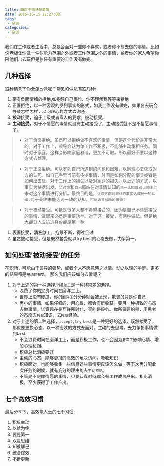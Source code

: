 ```yaml
---
title: 面对不愉快的事情
date: 2016-10-15 12:27:08
tags:
 - 杂谈
categories:
 - 杂谈
---
```


我们在工作或者生活中，总是会面对一些你不喜欢，或者你不想去做的事情。比如说老板让你做一件你能力范围之外或者工作范围之外的事情，或者你的家人希望你陪他们出去玩但是你任有重要的工作没有做完。

<!-- more -->

## 几种选择

这种情景下你会怎么做呢？常见的做法有这几种:

1. 带有负面情绪的拒绝,如抱怨自己很忙、你不理解我等等来拒绝
2. 正面拒绝，以一种客观的罗列事实的形式，如我工作没有做完，如果出去玩会导致怎样怎样，以同理心的方式去沟通。
3. 被动接受，迫于上级或者家人的要求，被动接受。
4. **主动接受**，对于不情愿的事情就没有主动接受了，主动接受就不是不情愿事情了。

> * 对于负面拒绝。虽然可以拒绝做不喜欢的事情，但是这个代价是非常大的。对于工作上，领导会认为你工作不积极，不能够主动承担任务。同时对于家庭，这样会影响家庭和谐，更加不可取。所以最好不要以这种方式去处理。

> * 对于正面拒绝。可以罗列自己所遇到的问题和困难，以同理心去获取对方的认可。如自己手里当前有多少事情，时间是如何分配的事实或者是如何出去玩，对于工作上的损失以及对家庭的损失。以上述的方式，以事实为依据出发，让`对方`和`自己`都站在对事情认知的`同一认知或者认同线`上来对这个事情进行分析。最终目的是，`让双方都对最终的事实达成统一的认知.`对于最终未能达到一致的认知，`可以选择被动的接收？`

> * 对于被动接受。可能是很多人都不希望接受的，因为是自己不情愿接受的事情，做起来必然是事倍功半。对于这一接受，有两种做法。但是绝大部分人应该选择的都是第一种:

1. 表面接受，消极怠工，抱怨不断，得过且过
2. 虽然被动接受，但是既然接受就以try best的心态去做，力争第一。

## 如何处理'被动接受'的任务

在职场，可能由于领导的强势，或者个人不愿意晓之以情、动之以理的争辩。更多的结果都是`被动的接受`。
那么我们应该如何去做呢？

1. 对于上述的第一种选择,`消极怠工`是一种非常差的选择。
   - 浪费了你的宝贵时间在磨洋工上。
   - 世界上没有傻瓜，你的`磨洋工`分分钟就会被发现，欺骗的只是你自己
   - 再小的事情，如果仔细的、用心做，都会有所收获。要用一种极致的心态去做事情，毕竟现在是互联网时代，买的是服务。你所需要的是，用思考的态度去`榨取`知识，去`榨取`经验。
2. 对于上述的第二种选择，`accept,try best`是一种更好的选择，既然接受了，那就要更换心态，以一种高效的方式去面对。主动的去思考，去力争把事情做到best.
   - 不会浪费时间在磨洋工上，而是积极工作，也不会因为`磨洋工`影响心情、增加心理负担。
   - 积极总比消极要好
   - 主动的心态，能够更加的高效的解决访问，吸收知识
   - 积极面对，也能够收集一些信息这些事情更应该怎么做，等下次再分配此次任务的时候，就有充分的理由的去`主动拒绝`。
   - 不管是不是你情愿的事情，只要认真对待都会有工作成果产出。相比消极，至少获得了工作产出。

## 七个高效习惯

最后分享下，高效能人士的七个习惯:

1. 积极主动
2. 以始为终
3. 要是第一
4. 双赢思维
5. 知彼解己
6. 统合综效
7. 不断更新